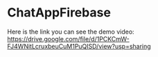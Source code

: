 # ChatAppFirebase
Here is the link you can see the demo video: https://drive.google.com/file/d/1PCKCmW-FJ4WNitLcruxbeuCuM1PuQISD/view?usp=sharing
